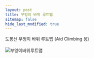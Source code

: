```yaml
---
layout: post
title: 부엉이 바위 루트맵
sitemap: false
hide_last_modified: true
--- 
```


도봉산 부엉이 바위 루트맵 (Aid Climbing 용)
<br><br>
![부엉이바위루트맵](/myblog/assets/img/부엉이바위루트맵.jpg)
